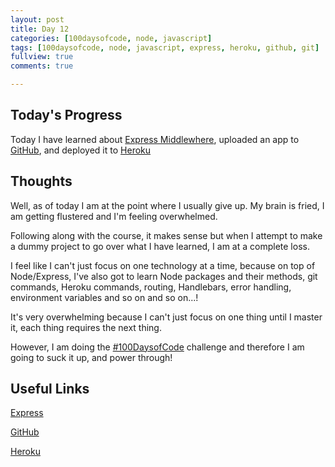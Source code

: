 ```yaml
---
layout: post
title: Day 12
categories: [100daysofcode, node, javascript]
tags: [100daysofcode, node, javascript, express, heroku, github, git]
fullview: true
comments: true

---
```


## Today's Progress
Today I have learned about [Express Middlewhere](https://expressjs.com/en/guide/using-middleware.html), uploaded an app to [GitHub](https://github.com), and deployed it to [Heroku](https://heroku.com/)

## Thoughts
Well, as of today I am at the point where I usually give up.  My brain is fried, I am getting flustered and I'm feeling overwhelmed.

Following along with the course, it makes sense but when I attempt to make a dummy project to go over what I have learned, I am at a complete loss.

I feel like I can't just focus on one technology at a time, because on top of Node/Express, I've also got to learn Node packages and their methods, git commands, Heroku commands, routing, Handlebars, error handling, environment variables and so on and so on...!

It's very overwhelming because I can't just focus on one thing until I master it, each thing requires the next thing.

However, I am doing the [#100DaysofCode](http://100daysofcode.com/) challenge and therefore I am going to suck it up, and power through!


## Useful Links
[Express](https://expressjs.com/)

[GitHub](https://github.com)

[Heroku](https://heroku.com/)
